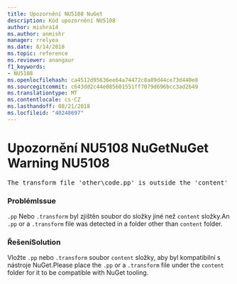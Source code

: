 ```yaml
---
title: Upozornění NU5108 NuGet
description: Kód upozornění NU5108
author: mishra14
ms.author: anmishr
manager: rrelyea
ms.date: 8/14/2018
ms.topic: reference
ms.reviewer: anangaur
f1_keywords:
- NU5108
ms.openlocfilehash: ca4512d95636ee64a74472c8a89d44ce73d440e8
ms.sourcegitcommit: c643dd2c44e085601551ff7079d696bcc3ad2b49
ms.translationtype: MT
ms.contentlocale: cs-CZ
ms.lasthandoff: 08/21/2018
ms.locfileid: "40248697"
---
```

# <a name="nuget-warning-nu5108"></a><span data-ttu-id="24923-103">Upozornění NU5108 NuGet</span><span class="sxs-lookup"><span data-stu-id="24923-103">NuGet Warning NU5108</span></span>
<pre>The transform file 'other\code.pp' is outside the 'content' folder and hence will not be transformed during installation of this package. Move it into the 'content' folder.</pre>

### <a name="issue"></a><span data-ttu-id="24923-104">Problém</span><span class="sxs-lookup"><span data-stu-id="24923-104">Issue</span></span>

<span data-ttu-id="24923-105">`.pp` Nebo `.transform` byl zjištěn soubor do složky jiné než `content` složky.</span><span class="sxs-lookup"><span data-stu-id="24923-105">An `.pp` or a `.transform` file was detected in a folder other than `content` folder.</span></span>


### <a name="solution"></a><span data-ttu-id="24923-106">Řešení</span><span class="sxs-lookup"><span data-stu-id="24923-106">Solution</span></span>

<span data-ttu-id="24923-107">Vložte `.pp` nebo `.transform` soubor `content` složky, aby byl kompatibilní s nástroje NuGet.</span><span class="sxs-lookup"><span data-stu-id="24923-107">Please place the `.pp` or a `.transform`  file under the `content` folder for it to be compatible with NuGet tooling.</span></span>

